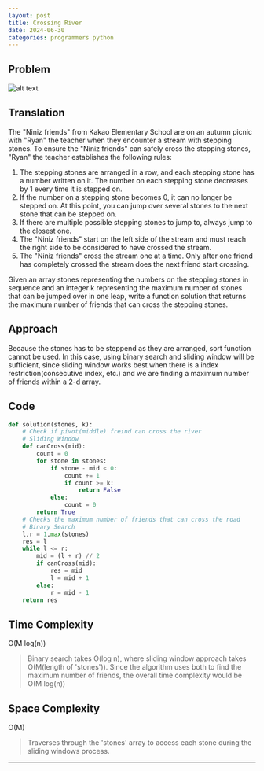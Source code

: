 ```yaml
---
layout: post
title: Crossing River
date: 2024-06-30
categories: programmers python
---
```


## Problem
![alt text](/blog/public/img/CrossingRiver.png)

## Translation
The "Niniz friends" from Kakao Elementary School are on an autumn picnic with "Ryan" the teacher when they encounter a stream with stepping stones. To ensure the "Niniz friends" can safely cross the stepping stones, "Ryan" the teacher establishes the following rules:

1. The stepping stones are arranged in a row, and each stepping stone has a number written on it. The number on each stepping stone decreases by 1 every time it is stepped on.
2. If the number on a stepping stone becomes 0, it can no longer be stepped on. At this point, you can jump over several stones to the next stone that can be stepped on.
3. If there are multiple possible stepping stones to jump to, always jump to the closest one.
4. The "Niniz friends" start on the left side of the stream and must reach the right side to be considered to have crossed the stream.
5. The "Niniz friends" cross the stream one at a time. Only after one friend has completely crossed the stream does the next friend start crossing.

Given an array stones representing the numbers on the stepping stones in sequence and an integer k representing the maximum number of stones that can be jumped over in one leap, write a function solution that returns the maximum number of friends that can cross the stepping stones.

## Approach
Because the stones has to be steppend as they are arranged, sort function cannot be used. In this case, using binary search and sliding window will be sufficient, since sliding window works best when there is a index restriction(consecutive index, etc.) and we are finding a maximum number of friends within a 2-d array.

## Code
```python
def solution(stones, k):
    # Check if pivot(middle) freind can cross the river
    # Sliding Window
    def canCross(mid):
        count = 0
        for stone in stones:
            if stone - mid < 0:
                count += 1
                if count >= k:
                    return False
            else:
                count = 0
        return True
    # Checks the maximum number of friends that can cross the road
    # Binary Search
    l,r = 1,max(stones)
    res = l
    while l <= r:
        mid = (l + r) // 2
        if canCross(mid):
            res = mid
            l = mid + 1
        else:
            r = mid - 1
    return res
```
## Time Complexity
O(M log(n))
> Binary search takes O(log n), where sliding window approach takes O(M(length of 'stones')). Since the algorithm uses both to find the maximum number of friends, the overall time complexity would be O(M log(n))

## Space Complexity
O(M)
> Traverses through the 'stones' array to access each stone during the sliding windows process.

---